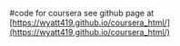 #code for coursera 
see github page at [https://wyatt419.github.io/coursera_html/](https://wyatt419.github.io/coursera_html/)
